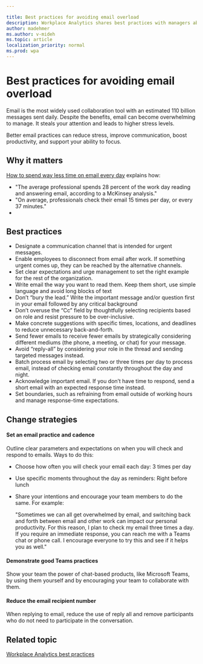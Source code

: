 ```yaml
---

title: Best practices for avoiding email overload
description: Workplace Analytics shares best practices with managers about how to avoid email overload
author: madehmer
ms.author: v-mideh
ms.topic: article
localization_priority: normal 
ms.prod: wpa
---
```


# Best practices for avoiding email overload

Email is the most widely used collaboration tool with an estimated 110 billion messages sent daily. Despite the benefits, email can become overwhelming to manage. It steals your attention and leads to higher stress levels.

Better email practices can reduce stress, improve communication, boost productivity, and support your ability to focus.

## Why it matters

[How to spend way less time on email every day](https://insights.office.com/time-management/how-to-spend-way-less-time-on-email-every-day/) explains how: 

* "The average professional spends 28 percent of the work day reading and answering email, according to a McKinsey analysis."
* "On average, professionals check their email 15 times per day, or every 37 minutes."
*   

## Best practices

* Designate a communication channel that is intended for urgent messages.  
* Enable employees to disconnect from email after work. If something urgent comes up, they can be reached by the alternative channels.
* Set clear expectations and urge management to set the right example for the rest of the organization.
* Write email the way you want to read them. Keep them short, use simple language and avoid long blocks of text
* Don’t “bury the lead.” Write the important message and/or question first in your email followed by any critical background
* Don’t overuse the “Cc” field by thoughtfully selecting recipients based on role and resist pressure to be over-inclusive.
* Make concrete suggestions with specific times, locations, and deadlines to reduce unnecessary back-and-forth.
* Send fewer emails to receive fewer emails by strategically considering different mediums (the phone, a meeting, or chat) for your message.
* Avoid “reply-all” by considering your role in the thread and sending targeted messages instead.
* Batch process email by selecting two or three times per day to process email, instead of checking email constantly throughout the day and night.
* Acknowledge important email. If you don’t have time to respond, send a short email with an expected response time instead.
* Set boundaries, such as refraining from email outside of working hours and manage response-time expectations.

## Change strategies

#### Set an email practice and cadence

Outline clear parameters and expectations on when you will check and respond to emails. Ways to do this:  

* Choose how often you will check your email each day: 3 times per day
* Use specific moments throughout the day as reminders: Right before lunch
* Share your intentions and encourage your team members to do the same. For example:

   "Sometimes we can all get overwhelmed by email, and switching back and forth between email and other work can impact our personal productivity. For this reason, I plan to check my email three times a day. If you require an immediate response, you can reach me with a Teams chat or phone call. I encourage everyone to try this and see if it helps you as well."

#### Demonstrate good Teams practices

Show your team the power of chat-based products, like Microsoft Teams, by using them yourself and by encouraging your team to collaborate with them.

#### Reduce the email recipient number

When replying to email, reduce the use of reply all and remove participants who do not need to participate in the conversation.

## Related topic

[Workplace Analytics best practices](gm-best-practices.md)